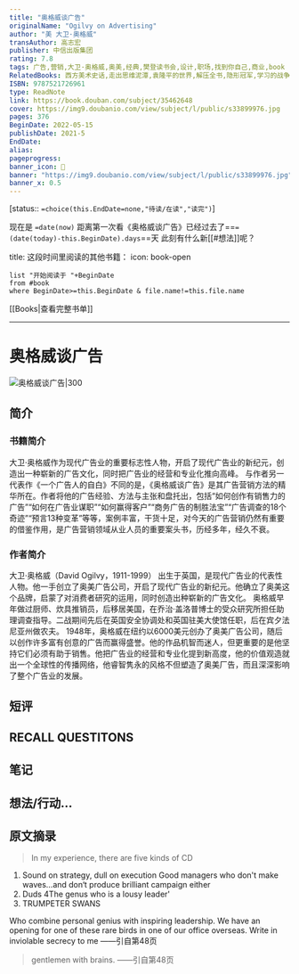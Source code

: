 ```yaml
---
title: "奥格威谈广告"
originalName: "Ogilvy on Advertising"
author: "美 大卫·奥格威"
transAuthor: 高志宏
publisher: 中信出版集团
rating: 7.8
tags: 广告,营销,大卫·奥格威,奥美,经典,樊登读书会,设计,职场,找到你自己,商业,book
RelatedBooks: 西方美术史话,走出思维泥潭,袁隆平的世界,解压全书,隐形冠军,学习的战争(怎样才是最好的学习),品牌如何成为偶像,销售就是要玩转情商：99%的人都...,哲学的慰藉,崇祯传
ISBN: 9787521726961
type: ReadNote
link: https://book.douban.com/subject/35462648
cover: https://img9.doubanio.com/view/subject/l/public/s33899976.jpg
pages: 376
BeginDate: 2022-05-15
publishDate: 2021-5
EndDate:
alias:
pageprogress:
banner_icon: 📖
banner: "https://img9.doubanio.com/view/subject/l/public/s33899976.jpg"
banner_x: 0.5
---
```

[status:: `=choice(this.EndDate=none,"待读/在读","读完")`]

现在是 `=date(now)`
距离第一次看《奥格威谈广告》已经过去了==`=(date(today)-this.BeginDate).days`==天
此刻有什么新[[#想法]]呢？


title: 这段时间里阅读的其他书籍：
icon: book-open

```dataview
list "开始阅读于 "+BeginDate
from #book 
where BeginDate>=this.BeginDate & file.name!=this.file.name
```

[[Books|查看完整书单]]

---
# 奥格威谈广告

![奥格威谈广告|300](https://img9.doubanio.com/view/subject/l/public/s33899976.jpg)

## 简介
### 书籍简介

大卫·奥格威作为现代广告业的重要标志性人物，开启了现代广告业的新纪元，创造出一种崭新的广告文化，同时把广告业的经营和专业化推向高峰。
与作者另一代表作《一个广告人的自白》不同的是，《奥格威谈广告》是其广告营销方法的精华所在。作者将他的广告经验、方法与主张和盘托出，包括“如何创作有销售力的广告”“如何在广告业谋职”“如何赢得客户”“商务广告的制胜法宝”“广告调查的18个奇迹”“预言13种变革”等等，案例丰富，干货十足，对今天的广告营销仍然有重要的借鉴作用，是广告营销领域从业人员的重要案头书，历经多年，经久不衰。


### 作者简介

大卫·奥格威（David Ogilvy，1911-1999）
出生于英国，是现代广告业的代表性人物。他一手创立了奥美广告公司，开启了现代广告业的新纪元。他确立了奥美这个品牌，启蒙了对消费者研究的运用，同时创造出种崭新的广告文化。
奥格威早年做过厨师、炊具推销员，后移居美国，在乔治·盖洛普博士的受众研究所担任助理调查指导。二战期间先后在英国安全协调处和英国驻美大使馆任职，后在宾夕法尼亚州做农夫。
1948年，奥格威在纽约以6000美元创办了奥美广告公司，随后以创作许多富有创意的广告而赢得盛誉。他的作品机智而迷人，但更重要的是他坚持它们必须有助于销售。他把广告业的经营和专业化提到新高度，他的价值观造就出一个全球性的传播网络，他睿智隽永的风格不但塑造了奥美厂告，而且深深影响了整个广告业的发展。


## 短评

## RECALL QUESTITONS

## 笔记

## 想法/行动...

## 原文摘录
> In my experience, there are five kinds of CD
1. Sound on strategy, dull on execution
Good managers who don't make waves...and don‘t produce brilliant campaign either
3. Duds
4The genus who is a lousy leader'
5. TRUMPETER SWANS

Who combine personal genius with inspiring leadership.
We have an opening for one of these rare birds in one of our office overseas.
Write in inviolable secrecy to me
——引自第48页

> gentlemen with brains.
——引自第48页

## 
